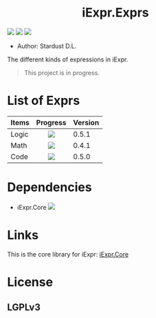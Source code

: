 <div align="center">
    <!--<img src="./resources/images/core.png" width = "8%"/>-->
    <h1>iExpr.Exprs</h1>
</div>

![](https://img.shields.io/badge/framework-.netstandard2.0-blue.svg)
![](https://img.shields.io/badge/build-passing-brightgreen.svg)
![](http://progressed.io/bar/60?title=done)

[x]: [![](https://img.shields.io/badge/nuget-v0.3-brightgreen.svg)](https://www.nuget.org/packages/iExpr.Core/0.3.0)

+ Author: Stardust D.L.

The different kinds of expressions in iExpr.

> This project is in progress.

# List of Exprs

|Items          | Progress                          |   Version |
| ------------- |:-------------:                    | --------- |
| Logic         | ![](http://progressed.io/bar/100) | 0.5.1     |
| Math          | ![](http://progressed.io/bar/40)  | 0.4.1     |
| Code          | ![](http://progressed.io/bar/60)   | 0.5.0     |

# Dependencies

+ iExpr.Core ![](https://img.shields.io/badge/version-0.5.2-blue.svg)

# Links

This is the core library for iExpr: [iExpr.Core](https://github.com/iExpr/iExpr.Core)

# License

## LGPLv3